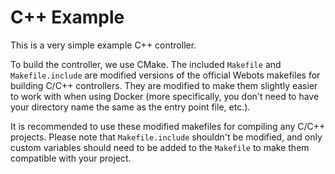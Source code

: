 # C++ Example

This is a very simple example C++ controller. 

To build the controller, we use CMake. The included `Makefile` and `Makefile.include` are modified versions of the official Webots makefiles for building C/C++ controllers. They are modified to make them slightly easier to work with when using Docker (more specifically, you don't need to have your directory name the same as the entry point file, etc.).

It is recommended to use these modified makefiles for compiling any C/C++ projects. Please note that `Makefile.include` shouldn't be modified, and only custom variables should need to be added to the `Makefile` to make them compatible with your project.

